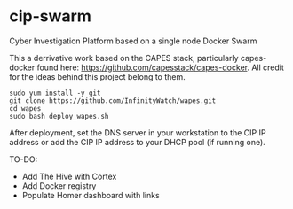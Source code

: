 # cip-swarm
Cyber Investigation Platform based on a single node Docker Swarm

This a derrivative work based on the CAPES stack, particularly capes-docker found here: https://github.com/capesstack/capes-docker. All credit for the ideas behind this project belong to them. 

```
sudo yum install -y git
git clone https://github.com/InfinityWatch/wapes.git
cd wapes
sudo bash deploy_wapes.sh
```
After deployment, set the DNS server in your workstation to the CIP IP address or add the CIP IP address to your DHCP pool (if running one).

TO-DO:
- Add The Hive with Cortex
- Add Docker registry
- Populate Homer dashboard with links
